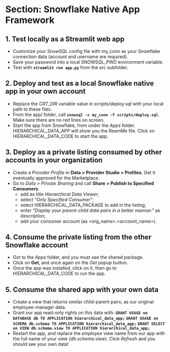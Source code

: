 # Section: Snowflake Native App Framework

## 1. Test locally as a Streamlit web app

* Customize your SnowSQL config file with my_conn as your Snowflake connection data (account and username are required).
* Save your password into a local SNOWSQL_PWD environment variable.
* Test with **`streamlit run app.py`** from the src subfolder.

## 2. Deploy and test as a local Snowflake native app in your own account

* Replace the *CRT_DIR* variable value in *scripts/deploy.sql* with your local path to these files.
* From the app/ folder, call **`snowsql -c my_conn -f scripts/deploy.sql`**. Make sure there are no red lines on screen.
* Start the app from Snowflake, from under the *Apps* folder. HIERARCHICAL_DATA_APP will show you the ReamMe file. Click on HIERARCHICAL_DATA_CODE to start the app.

## 3. Deploy as a private listing consumed by other accounts in your organization

* Create a *Provider Profile* in **Data > Provider Studio > Profiles**. Get it eventually approved for the Marketplace.
* Go to *Data > Private Sharing* and call **Share > Publish to Specified Consumers**.
    - add as title *Hierarchical Data Viewer*;
    - select *"Only Specified Consumer"*;
    - select HIERARCHICAL_DATA_PACKAGE to add in the listing;
    - enter *"Display your parent-child data pairs in a better manner."* as description;
    - add your consumer account (as <org_name>.<account_name>).

## 4. Consume the private listing from the other Snowflake account

* Got to the *Apps* folder, and you must see the shared package.
* Click on **Get**, and once again on the *Get* popup button.
* Once the app was installed, click on it, then go to HIERARCHICAL_DATA_CODE to run the app.

## 5. Consume the shared app with your own data

* Create a view that returns similar child-parent pairs, as our original employee-manager data.
* Grant our app read-only rights on this data with:
    **`GRANT USAGE on DATABASE db TO APPLICATION hierarchical_data_app;`**
    **`GRANT USAGE on SCHEMA db.schema TO APPLICATION hierarchical_data_app;`**
    **`GRANT SELECT on VIEW db.schema.view TO APPLICATION hierarchical_data_app;`**
* Restart the app, and replace the *employee* view name from our app with the full name of your view (*db.schema.view*). Click *Refresh* and you should see your own data!
